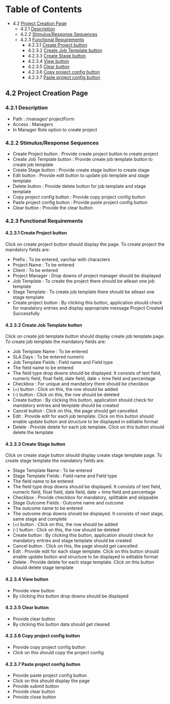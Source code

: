 Table of Contents
=================
 * 4.2 [Project Creation Page](#project-creation-page)
   * 4.2.1 [Description](#description)
   * 4.2.2 [Stimulus/Response Sequences](#422-stimulus-response-sequences)
   * 4.2.3 [Functional Requirements](#423-functional-requirements)
     * 4.2.3.1 [Create Project button](#4231-create-project-button)
     * 4.2.3.2 [Create Job Template button](#4232-create-job-template-button)
     * 4.2.3.3 [Create Stage button](#4233-create-stage-button)
     * 4.2.3.4 [View button](#4234-view-button)
     * 4.2.3.5 [Clear button](#4235-clear-button)
     * 4.2.3.6 [Copy project config button](#4236-copy-project-config-button)
     * 4.2.3.7 [Paste project config button](#paste-project-config-button)

## 4.2	Project Creation Page
### 4.2.1	Description
- Path :  /manager/ projectForm
- Access : Managers
- In Manager Role option to create project
### 4.2.2	Stimulus/Response Sequences
-	Create Project button : Provide create project button to create project
-	Create Job Template button : Provide create job template button to create job template
-	Create Stage button : Provide create stage button to create stage
-	Edit button : Provide edit button to update job template and stage template
-	Delete button : Provide delete button for job template and stage template
-	Copy project config button : Provide copy project config button
-	Paste project config button : Provide paste project config button
-	Clear button : Provide the clear button
### 4.2.3	Functional Requirements
#### 4.2.3.1	Create Project button
Click on create project button should display the page.
To create project the mandatory fields are:
-	Prefix : To be entered, varchar with characters
-	Project Name : To be entered
-	Client : To be entered
-	Project Manager : Drop downs of project manager should be displayed
-	Job Template : To create the project there should be atleast one job template
-	Stage Template : To create job template there should be atleast one stage template
-	Create project button : By clicking this button, application should check for mandatory entries and display appropriate message Project Created Successfully
#### 4.2.3.2	Create Job Template button
Click on create job template button should display create job template page.
To create job template the mandatory fields are:
-	Job Template Name : To be entered
-	SLA Days : To be entered numeric
-	Job Template Fields : Field name and Field type
-	The field name to be entered
-	The field type drop downs should be displayed. It consists of text field, numeric field, float field, date field, date + time field and percentage
-	Checkbox : For unique and mandatory there should be checkbox
-	(+) button : Click on this, the row should be added
-	(-) button : Click on this, the row should be deleted
-	Create button : By clicking this button, application should check for mandatory entries and template should be created
-	Cancel button : Click on this, the page should get cancelled
-	Edit : Provide edit for each job template. Click on this button should enable update button and structure to be displayed in editable format
-	Delete : Provide delete for each job template. Click on this button should delete the template
#### 4.2.3.3	Create Stage button
Click on create stage button should display create stage template page.
To create stage template the mandatory fields are:
-	Stage Template Name : To be entered
-	Stage Template Fields : Field name and Field type
-	The field name to be entered
-	The field type drop downs should be displayed. It consists of text field, numeric field, float field, date field, date + time field and percentage
-	Checkbox : Provide checkbox for mandatory, splittable and skippable
-	Stage Outcome Fields : Outcome name and outcome
-	The outcome name to be entered
-	The outcome drop downs should be displayed. It consists of next stage, same stage and complete
-	(+) button : Click on this, the row should be added
-	(-) button : Click on this, the row should be deleted
-	Create button : By clicking this button, application should check for mandatory entries and stage template should be created
-	Cancel button : Click on this, the page should get cancelled
-	Edit : Provide edit for each stage template. Click on this button should enable update button and structure to be displayed in editable format
-	Delete : Provide delete for each stage template. Click on this button should delete stage template
#### 4.2.3.4	View button
-	Provide view button
-	By clicking this button drop downs should be displayed
#### 4.2.3.5	Clear button
-	Provide clear button
-	By clicking this button data should get cleared
#### 4.2.3.6	Copy project config button
-	Provide copy project config button
-	Click on this should copy the project config
#### 4.2.3.7	Paste project config button
-	Provide paste project config button
-	Click on this should display the page
-	Provide submit button
-	Provide clear button
-	Provide close button
